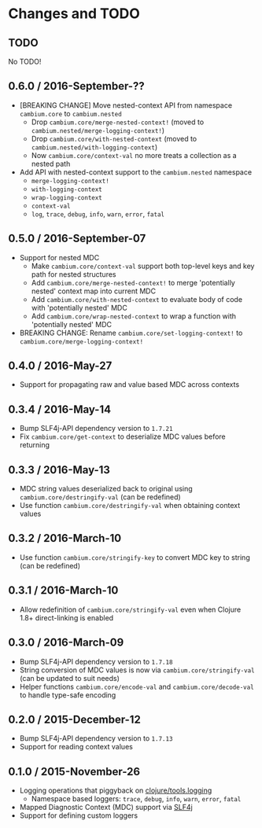 # Changes and TODO


## TODO

No TODO!


## 0.6.0 / 2016-September-??

* [BREAKING CHANGE] Move nested-context API from namespace `cambium.core` to `cambium.nested`
  * Drop `cambium.core/merge-nested-context!` (moved to `cambium.nested/merge-logging-context!`)
  * Drop `cambium.core/with-nested-context` (moved to `cambium.nested/with-logging-context`)
  * Now `cambium.core/context-val` no more treats a collection as a nested path
* Add API with nested-context support to the `cambium.nested` namespace
  * `merge-logging-context!`
  * `with-logging-context`
  * `wrap-logging-context`
  * `context-val`
  * `log`, `trace`, `debug`, `info`, `warn`, `error`, `fatal`


## 0.5.0 / 2016-September-07

* Support for nested MDC
  * Make `cambium.core/context-val` support both top-level keys and key path for nested structures
  * Add `cambium.core/merge-nested-context!` to merge 'potentially nested' context map into current MDC
  * Add `cambium.core/with-nested-context` to evaluate body of code with 'potentially nested' MDC
  * Add `cambium.core/wrap-nested-context` to wrap a function with 'potentially nested' MDC
* BREAKING CHANGE: Rename `cambium.core/set-logging-context!` to `cambium.core/merge-logging-context!`


## 0.4.0 / 2016-May-27

* Support for propagating raw and value based MDC across contexts


## 0.3.4 / 2016-May-14

* Bump SLF4j-API dependency version to `1.7.21`
* Fix `cambium.core/get-context` to deserialize MDC values before returning


## 0.3.3 / 2016-May-13

* MDC string values deserialized back to original using `cambium.core/destringify-val` (can be redefined) 
* Use function `cambium.core/destringify-val` when obtaining context values


## 0.3.2 / 2016-March-10

* Use function `cambium.core/stringify-key` to convert MDC key to string (can be redefined)


## 0.3.1 / 2016-March-10

* Allow redefinition of `cambium.core/stringify-val` even when Clojure 1.8+ direct-linking is enabled


## 0.3.0 / 2016-March-09

* Bump SLF4j-API dependency version to `1.7.18`
* String conversion of MDC values is now via `cambium.core/stringify-val` (can be updated to suit needs)
* Helper functions `cambium.core/encode-val` and `cambium.core/decode-val` to handle type-safe encoding


## 0.2.0 / 2015-December-12

* Bump SLF4j-API dependency version to `1.7.13`
* Support for reading context values


## 0.1.0 / 2015-November-26

* Logging operations that piggyback on [clojure/tools.logging](https://github.com/clojure/tools.logging)
  * Namespace based loggers: `trace`, `debug`, `info`, `warn`, `error`, `fatal`
* Mapped Diagnostic Context (MDC) support via [SLF4j](http://www.slf4j.org/)
* Support for defining custom loggers
